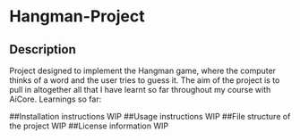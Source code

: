 # Hangman-Project


## Description
Project designed to implement the Hangman game, where the computer thinks of a word and the user tries to guess it.
The aim of the project is to pull in altogether all that I have learnt so far throughout my course with AiCore. 
Learnings so far: 

##Installation instructions
WIP
##Usage instructions
WIP
##File structure of the project
WIP
##License information
WIP
